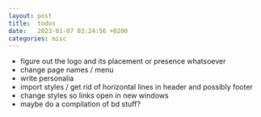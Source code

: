 ```yaml
---
layout: post
title:  todos
date:   2023-01-07 03:24:56 +0200
categories: misc
---
```

- figure out the logo and its placement or presence whatsoever
- change page names / menu
- write personalia
- import styles / get rid of horizontal lines in header and possibly footer
- change styles so links open in new windows
- maybe do a compilation of bd stuff?
